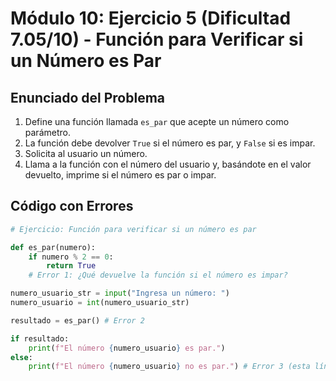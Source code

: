 # Módulo 10: Ejercicio 5 (Dificultad 7.05/10) - Función para Verificar si un Número es Par

## Enunciado del Problema

1.  Define una función llamada `es_par` que acepte un número como parámetro.
2.  La función debe devolver `True` si el número es par, y `False` si es impar.
3.  Solicita al usuario un número.
4.  Llama a la función con el número del usuario y, basándote en el valor devuelto, imprime si el número es par o impar.

## Código con Errores

```python
# Ejercicio: Función para verificar si un número es par

def es_par(numero):
    if numero % 2 == 0:
        return True
    # Error 1: ¿Qué devuelve la función si el número es impar?

numero_usuario_str = input("Ingresa un número: ")
numero_usuario = int(numero_usuario_str)

resultado = es_par() # Error 2

if resultado:
    print(f"El número {numero_usuario} es par.")
else:
    print(f"El número {numero_usuario} no es par.") # Error 3 (esta línea estaría bien si 'resultado' fuera correcto)
```

